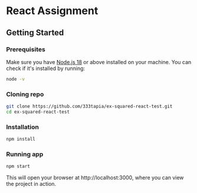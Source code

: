 # React Assignment

## Getting Started

### Prerequisites

Make sure you have [Node.js 18](https://nodejs.org/) or above installed on your machine. You can check if it's installed by running:

```bash
node -v
```

### Cloning repo

```bash
git clone https://github.com/333tapia/ex-squared-react-test.git
cd ex-squared-react-test
```

### Installation

```bash
npm install
```

### Running app

```bash
npm start
```

This will open your browser at http://localhost:3000, where you can view the project in action.
